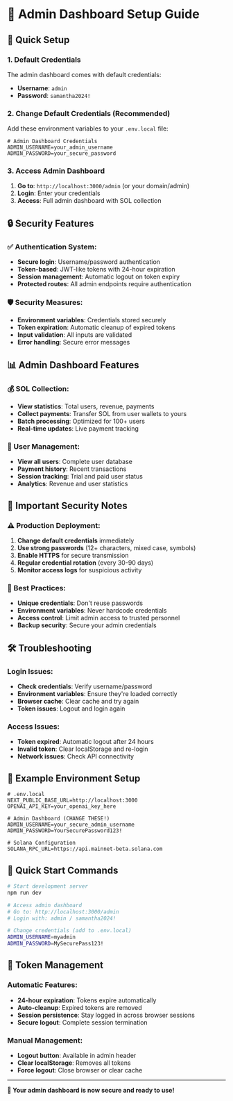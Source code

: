# 🔐 Admin Dashboard Setup Guide

## 🚀 **Quick Setup**

### **1. Default Credentials**
The admin dashboard comes with default credentials:
- **Username**: `admin`
- **Password**: `samantha2024!`

### **2. Change Default Credentials (Recommended)**
Add these environment variables to your `.env.local` file:

```env
# Admin Dashboard Credentials
ADMIN_USERNAME=your_admin_username
ADMIN_PASSWORD=your_secure_password
```

### **3. Access Admin Dashboard**
1. **Go to**: `http://localhost:3000/admin` (or your domain/admin)
2. **Login**: Enter your credentials
3. **Access**: Full admin dashboard with SOL collection

## 🔒 **Security Features**

### **✅ Authentication System:**
- **Secure login**: Username/password authentication
- **Token-based**: JWT-like tokens with 24-hour expiration
- **Session management**: Automatic logout on token expiry
- **Protected routes**: All admin endpoints require authentication

### **🛡️ Security Measures:**
- **Environment variables**: Credentials stored securely
- **Token expiration**: Automatic cleanup of expired tokens
- **Input validation**: All inputs are validated
- **Error handling**: Secure error messages

## 📊 **Admin Dashboard Features**

### **💰 SOL Collection:**
- **View statistics**: Total users, revenue, payments
- **Collect payments**: Transfer SOL from user wallets to yours
- **Batch processing**: Optimized for 100+ users
- **Real-time updates**: Live payment tracking

### **👥 User Management:**
- **View all users**: Complete user database
- **Payment history**: Recent transactions
- **Session tracking**: Trial and paid user status
- **Analytics**: Revenue and user statistics

## 🚨 **Important Security Notes**

### **⚠️ Production Deployment:**
1. **Change default credentials** immediately
2. **Use strong passwords** (12+ characters, mixed case, symbols)
3. **Enable HTTPS** for secure transmission
4. **Regular credential rotation** (every 30-90 days)
5. **Monitor access logs** for suspicious activity

### **🔐 Best Practices:**
- **Unique credentials**: Don't reuse passwords
- **Environment variables**: Never hardcode credentials
- **Access control**: Limit admin access to trusted personnel
- **Backup security**: Secure your admin credentials

## 🛠️ **Troubleshooting**

### **Login Issues:**
- **Check credentials**: Verify username/password
- **Environment variables**: Ensure they're loaded correctly
- **Browser cache**: Clear cache and try again
- **Token issues**: Logout and login again

### **Access Issues:**
- **Token expired**: Automatic logout after 24 hours
- **Invalid token**: Clear localStorage and re-login
- **Network issues**: Check API connectivity

## 📝 **Example Environment Setup**

```env
# .env.local
NEXT_PUBLIC_BASE_URL=http://localhost:3000
OPENAI_API_KEY=your_openai_key_here

# Admin Dashboard (CHANGE THESE!)
ADMIN_USERNAME=your_secure_admin_username
ADMIN_PASSWORD=YourSecurePassword123!

# Solana Configuration
SOLANA_RPC_URL=https://api.mainnet-beta.solana.com
```

## 🎯 **Quick Start Commands**

```bash
# Start development server
npm run dev

# Access admin dashboard
# Go to: http://localhost:3000/admin
# Login with: admin / samantha2024!

# Change credentials (add to .env.local)
ADMIN_USERNAME=myadmin
ADMIN_PASSWORD=MySecurePass123!
```

## 🔄 **Token Management**

### **Automatic Features:**
- **24-hour expiration**: Tokens expire automatically
- **Auto-cleanup**: Expired tokens are removed
- **Session persistence**: Stay logged in across browser sessions
- **Secure logout**: Complete session termination

### **Manual Management:**
- **Logout button**: Available in admin header
- **Clear localStorage**: Removes all tokens
- **Force logout**: Close browser or clear cache

---

**🔐 Your admin dashboard is now secure and ready to use!** 